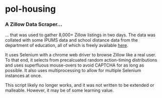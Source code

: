 # pol-housing

### A Zillow Data Scraper...
<p>... that was used to gather 8,000+ Zillow listings in two days. The data was collated with some IPUMS data and school distance data from the department of education, all of which is freely available <a href="https://drive.google.com/drive/folders/1Rl5qRtpXdoL3UPHq1YbVJX0fisJj8dwo?usp=sharing">here</a>.</p>
<p>It uses Selenium with a chrome web driver to browse Zillow like a real user. To that end, it selects from precalcuated random action-timing distributions and uses superfluous mouse-overs to avoid CAPTCHA for as long as possible. It also uses multiprocessing to allow for multiple Selenium instances at once.</p>
<p>This script likely no longer works, and it was not written to be extended or malleable. However, it may be of some learning value.</p>

